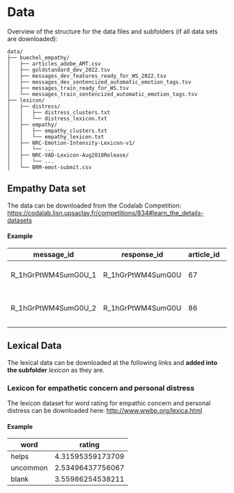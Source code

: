 # Data

Overview of the structure for the data files and subfolders (if all data sets are downloaded):

```
data/
├── buechel_empathy/
│   ├── articles_adobe_AMT.csv
│   ├── goldstandard_dev_2022.tsv
│   ├── messages_dev_features_ready_for_WS_2022.tsv
│   ├── messages_dev_sentencized_automatic_emotion_tags.tsv
│   ├── messages_train_ready_for_WS.tsv
│   └── messages_train_sentencized_automatic_emotion_tags.tsv
├── lexicon/
│   ├── distress/
│   │   ├── distress_clusters.txt
│   │   └── distress_lexicon.txt
│   ├── empathy/
│   │   ├── empathy_clusters.txt
│   │   └── empathy_lexicon.txt
│   ├── NRC-Emotion-Intensity-Lexicon-v1/
│   │   └── ...
│   ├── NRC-VAD-Lexicon-Aug2018Release/
│   │   └── ...
│   └── BRM-emot-submit.csv
```

## Empathy Data set
The data can be downloaded from the Codalab Competition: https://codalab.lisn.upsaclay.fr/competitions/834#learn_the_details-datasets

#### Example
| message_id          | response_id       | article_id | empathy           | distress | empathy_bin | distress_bin | essay              |
|---------------------|-------------------|------------|-------------------|----------|-------------|--------------|--------------------|
| R_1hGrPtWM4SumG0U_1 | R_1hGrPtWM4SumG0U | 67         | 5.667 | 4.375    | 1           | 1            | it is really ..    |
| R_1hGrPtWM4SumG0U_2 | R_1hGrPtWM4SumG0U | 86         | 4.833             | 4.875    | 1           | 1            | the phone lines .. |

## Lexical Data

The lexical data can be downloaded at the following links and **added into the subfolder** *lexicon* as they are.



### Lexicon for empathetic concern and personal distress
The lexicon dataset for word rating for empathic concern and personal distress can be downloaded here: http://www.wwbp.org/lexica.html

#### Example
| word    | rating |
|----------|------------------|
| helps    | 4.31595359173709 |
| uncommon | 2.53496437756067 |
| blank    | 3.55986254538211 |
